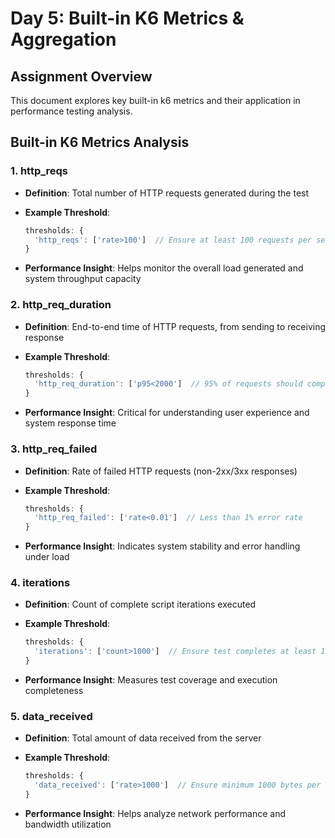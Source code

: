 # Day 5: Built-in K6 Metrics & Aggregation

## Assignment Overview

This document explores key built-in k6 metrics and their application in performance testing analysis.

## Built-in K6 Metrics Analysis

### 1. http_reqs

- **Definition**: Total number of HTTP requests generated during the test
- **Example Threshold**:

  ```javascript
  thresholds: {
    'http_reqs': ['rate>100']  // Ensure at least 100 requests per second
  }
  ```

- **Performance Insight**: Helps monitor the overall load generated and system throughput capacity

### 2. http_req_duration

- **Definition**: End-to-end time of HTTP requests, from sending to receiving response
- **Example Threshold**:

  ```javascript
  thresholds: {
    'http_req_duration': ['p95<2000']  // 95% of requests should complete within 2 seconds
  }
  ```

- **Performance Insight**: Critical for understanding user experience and system response time

### 3. http_req_failed

- **Definition**: Rate of failed HTTP requests (non-2xx/3xx responses)
- **Example Threshold**:

  ```javascript
  thresholds: {
    'http_req_failed': ['rate<0.01']  // Less than 1% error rate
  }
  ```

- **Performance Insight**: Indicates system stability and error handling under load

### 4. iterations

- **Definition**: Count of complete script iterations executed
- **Example Threshold**:

  ```javascript
  thresholds: {
    'iterations': ['count>1000']  // Ensure test completes at least 1000 iterations
  }
  ```

- **Performance Insight**: Measures test coverage and execution completeness

### 5. data_received

- **Definition**: Total amount of data received from the server
- **Example Threshold**:

  ```javascript
  thresholds: {
    'data_received': ['rate>1000']  // Ensure minimum 1000 bytes per second throughput
  }
  ```

- **Performance Insight**: Helps analyze network performance and bandwidth utilization
